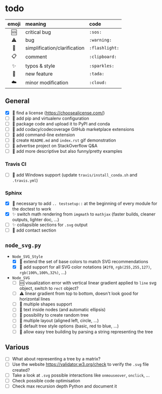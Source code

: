 # todo

| emoji        | meaning                      | code           |
| :----------: | :--------------------------- | :------------- |
| :sos:        | critical bug                 | `:sos:`        |
| :warning:    | bug                          | `:warning:`    |
| :flashlight: | simplification/clarification | `:flashlight:` |
| :clipboard:  | comment                      | `:clipboard:`  |
| :sparkles:   | typos & style                | `:sparkles:`   |
| :tada:       | new feature                  | `:tada:`       |
| :cloud:      | minor modification           | `:cloud:`      |

## General
- [x] :tada: find a license (https://choosealicense.com/)
- [ ] :tada: add pip and virtualenv configuration
- [ ] :tada: package code and upload it to PyPI and conda
- [ ] :tada: add codacy/codecoverage GitHub marketplace extensions
- [ ] :tada: add command-line extension
- [ ] :tada: create `README.md` and `index.rst` gif demonstration
- [ ] :tada: advertise project on StackOverflow Q&A
- [ ] :tada: add more descriptive but also funny/pretty examples

### Travis CI
- [ ] :tada: add Windows support (update `travis/install_conda.sh` and `.travis.yml`)

### Sphinx
- [x] :flashlight: necessary to add `.. testsetup::` at the beginning of every module for the doctest to work
- [x] :sparkles: switch math rendering from `imgmath` to `mathjax` (faster builds, cleaner outputs, lighter doc, ...)
- [ ] :sparkles: collapsible sections for `.svg` output
- [ ] :tada: add contact section

## `node_svg.py`
- `Node_SVG_Style`
    - [x] :tada: extend the set of base colors to match SVG recommendations
    - [x] :tada: add support for all SVG color notations (`#2f0`, `rgb(255,255,127)`, `rgb(100%,100%,32%)`, ...)

- `Node_SVG`
    - [ ] :sos: visualization error with vertical linear gradient applied to `line` svg object, switch to `rect` object?
    - [ ] :warning: linear gradient from top to bottom, doesn't look good for horizontal lines
    - [ ] :tada: multiple shapes support
    - [ ] :tada: text inside nodes (and automatic ellipsis)
    - [ ] :tada: possibility to create random tree
    - [ ] :tada: multiple layout (aligned left, circle, ...)
    - [ ] :tada: default tree style options (basic, red to blue, ...)
    - [ ] :tada: allow easy tree building by parsing a string representing the tree

## Various
- [ ] What about representing a tree by a matrix?
- [ ] Use the website https://validator.w3.org/check to verify the `.svg` file created?
- [ ] Take a look at `.svg` possible interactions like `onmouseover`, `onclick`, ...
- [ ] Check possible code optimisation
- [ ] Check max recursion depth Python and document it
